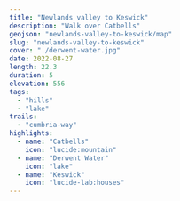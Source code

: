 ```yaml
---
title: "Newlands valley to Keswick"
description: "Walk over Catbells"
geojson: "newlands-valley-to-keswick/map"
slug: "newlands-valley-to-keswick"
cover: "./derwent-water.jpg"
date: 2022-08-27
length: 22.3
duration: 5
elevation: 556
tags:
  - "hills"
  - "lake"
trails:
  - "cumbria-way"
highlights:
  - name: "Catbells"
    icon: "lucide:mountain"
  - name: "Derwent Water"
    icon: "lake"
  - name: "Keswick"
    icon: "lucide-lab:houses"
---
```

